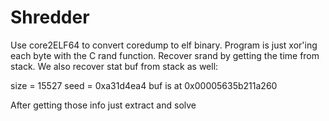 # Shredder

Use core2ELF64 to convert coredump to elf binary. Program is just xor'ing each
byte with the C rand function. Recover srand by getting the time from stack. We
also recover stat buf from stack as well:

size = 15527
seed = 0xa31d4ea4
buf is at 0x00005635b211a260

After getting those info just extract and solve
